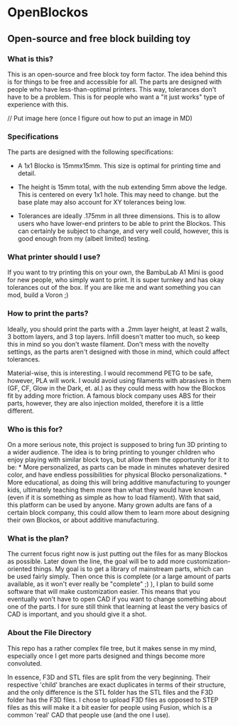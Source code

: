 # OpenBlockos
<h2>Open-source and free block building toy</h2>
<h3>What is this?</h3>
This is an open-source and free block toy form factor. The idea behind this is for things to be free and accessible for all. The parts are designed with people who have less-than-optimal printers. This way, tolerances don't have to be a problem. This is for people who want a "it just works" type of experience with this. 


// Put image here (once I figure out how to put an image in MD)


<h3>Specifications</h3>
The parts are designed with the following specifications: 

- A 1x1 Blocko is 15mmx15mm. This size is optimal for printing time and detail. 

- The height is 15mm total, with the nub extending 5mm above the ledge. This is centered on every 1x1 hole. This may need to change. but the base plate may also account for XY tolerances being low. 

- Tolerances are ideally .175mm in all three dimensions. This is to allow users who have lower-end printers to be able to print the Blockos.  This can certainly be subject to change, and very well could, however, this is good enough from my (albeit limited) testing.

<h3>What printer should I use?</h3>
If you want to try printing this on your own, the BambuLab A1 Mini is good for new people, who simply want to print. It is super turnkey and has okay tolerances out of the box. If you are like me and want something you can mod, build a Voron ;)

<h3>How to print the parts?</h3>
Ideally, you should print the parts with a .2mm layer height, at least 2 walls, 3 bottom layers, and 3 top layers. Infill doesn't matter too much, so keep this in mind so you don't waste filament. Don't mess with the novelty settings, as the parts aren't designed with those in mind, which could affect tolerances. 

Material-wise, this is interesting. I would recommend PETG to be safe, however, PLA will work. I would avoid using filaments with abrasives in them (GF, CF, Glow in the Dark, et. al.) as they could mess with how the Blockos fit by adding more friction. A famous block company uses ABS for their parts, however, they are also injection molded, therefore it is a little different. 

<h3>Who is this for?</h3>
On a more serious note, this project is supposed to bring fun 3D printing to a wider audience. The idea is to bring printing to younger children who enjoy playing with similar block toys, but allow them the opportunity for it to be:
* More personalized, as parts can be made in minutes whatever desired color, and have endless possibilities for physical Blocko personalizations. 
* More educational, as doing this will bring additive manufacturing to younger kids, ultimately teaching them more than what they would have known (even if it is something as simple as how to load filament). 
With that said, this platform can be used by anyone. Many grown adults are fans of a certain block company, this could allow them to learn more about designing their own Blockos, or about additive manufacturing. 

<h3>What is the plan?</h3>
The current focus right now is just putting out the files for as many Blockos as possible. Later down the line, the goal will be to add more customization-oriented things. My goal is to get a library of mainstream parts, which can be used fairly simply. Then once this is complete (or a large amount of parts available, as it won't ever really be "complete" ;) ), I plan to build some software that will make customization easier. This means that you eventually won't have to open CAD if you want to change something about one of the parts. I for sure still think that learning at least the very basics of CAD is important, and you should give it a shot. 

<h3>About the File Directory</h3>
This repo has a rather complex file tree, but it makes sense in my mind, especially once I get more parts designed and things become more convoluted. 

In essence, F3D and STL files are split from the very beginning. Their respective 'child' branches are exact duplicates in terms of their structure, and the only difference is the STL folder has the STL files and the F3D folder has the F3D files. I chose to upload F3D files as opposed to STEP files as this will make it a bit easier for people using Fusion, which is a common 'real' CAD that people use (and the one I use). 
